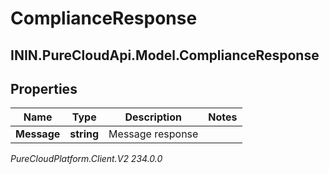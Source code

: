 # ComplianceResponse

## ININ.PureCloudApi.Model.ComplianceResponse

## Properties

|Name | Type | Description | Notes|
|------------ | ------------- | ------------- | -------------|
| **Message** | **string** | Message response | |



_PureCloudPlatform.Client.V2 234.0.0_
